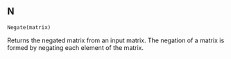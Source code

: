 N
---
```
Negate(matrix)
```

Returns the negated matrix from an input matrix. The negation of a matrix is formed by negating each element of the matrix.